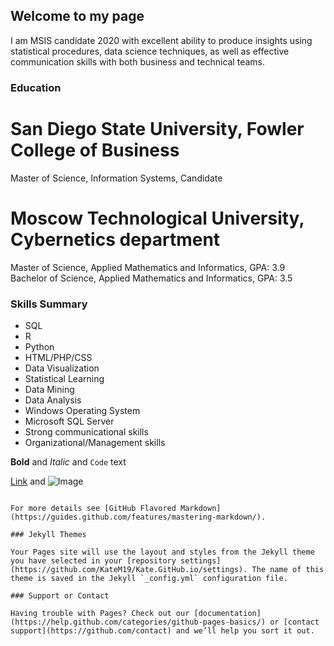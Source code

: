 ## Welcome to my page

I am MSIS candidate 2020 with excellent ability to produce insights using statistical procedures, data science 
techniques, as well as effective communication skills with both business and technical teams. 
 
### Education 

# San Diego State University, Fowler College of Business #                 
Master of Science, Information Systems, Candidate 

# Moscow Technological University, Cybernetics department #                                                   
Master of Science, Applied Mathematics and Informatics,     GPA: 3.9                              
Bachelor of Science, Applied Mathematics and Informatics,  GPA: 3.5 



### Skills Summary 

- SQL 
- R 
- Python 
- HTML/PHP/CSS 
- Data Visualization 
- Statistical Learning 
- Data Mining 
- Data Analysis 
- Windows Operating System 
- Microsoft SQL Server 
- Strong communicational skills 
- Organizational/Management skills
 

**Bold** and _Italic_ and `Code` text

[Link](url) and ![Image](src)
```

For more details see [GitHub Flavored Markdown](https://guides.github.com/features/mastering-markdown/).

### Jekyll Themes

Your Pages site will use the layout and styles from the Jekyll theme you have selected in your [repository settings](https://github.com/KateM19/Kate.GitHub.io/settings). The name of this theme is saved in the Jekyll `_config.yml` configuration file.

### Support or Contact

Having trouble with Pages? Check out our [documentation](https://help.github.com/categories/github-pages-basics/) or [contact support](https://github.com/contact) and we’ll help you sort it out.
